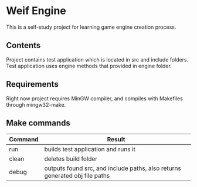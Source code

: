 # Weif Engine

This is a self-study project for learning game engine creation process.

## Contents
Project contains test application which is located in src and include folders. 
Test application uses engine methods that provided in engine folder.

## Requirements
Right now project requires MinGW compiler, and compiles with Makefiles through mingw32-make. 

## Make commands
| Command | Result |
| ------- | ------ |
| run | builds test application and runs it |
| clean | deletes build folder |
| debug | outputs found src, and include paths, also returns generated obj file paths |

